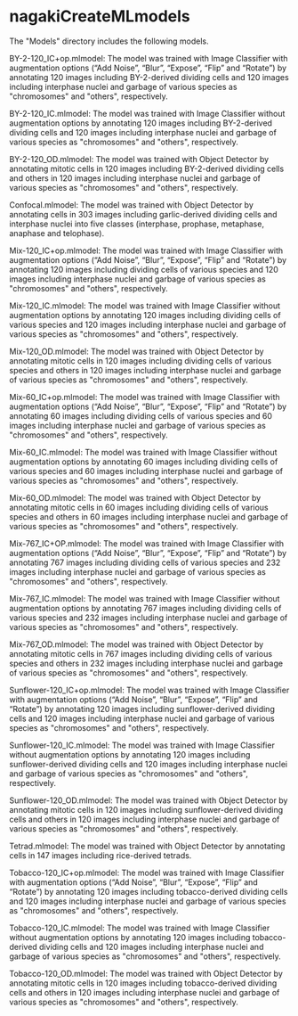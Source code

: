 # nagakiCreateMLmodels

The "Models" directory includes the following models.

BY-2-120_IC+op.mlmodel:
The model was trained with Image Classifier with augmentation options (“Add Noise”, “Blur”, “Expose”, “Flip” and “Rotate”) by annotating 120 images including BY-2-derived dividing cells and 120 images including interphase nuclei and garbage of various species as "chromosomes" and "others", respectively.

BY-2-120_IC.mlmodel:
The model was trained with Image Classifier without augmentation options by annotating 120 images including BY-2-derived dividing cells and 120 images including interphase nuclei and garbage of various species as "chromosomes" and "others", respectively.

BY-2-120_OD.mlmodel:
The model was trained with Object Detector by annotating mitotic cells in 120 images including BY-2-derived dividing cells and others in 120 images including interphase nuclei and garbage of various species as "chromosomes" and "others", respectively.

Confocal.mlmodel:
The model was trained with Object Detector by annotating cells in 303 images including garlic-derived dividing cells and interphase nuclei into five classes (interphase, prophase, metaphase, anaphase and telophase).

Mix-120_IC+op.mlmodel:
The model was trained with Image Classifier with augmentation options (“Add Noise”, “Blur”, “Expose”, “Flip” and “Rotate”) by annotating 120 images including dividing cells of various species and 120 images including interphase nuclei and garbage of various species as "chromosomes" and "others", respectively.

Mix-120_IC.mlmodel:
The model was trained with Image Classifier without augmentation options by annotating 120 images including dividing cells of various species and 120 images including interphase nuclei and garbage of various species as "chromosomes" and "others", respectively.

Mix-120_OD.mlmodel:
The model was trained with Object Detector by annotating mitotic cells in 120 images including dividing cells of various species and others in 120 images including interphase nuclei and garbage of various species as "chromosomes" and "others", respectively.

Mix-60_IC+op.mlmodel:
The model was trained with Image Classifier with augmentation options (“Add Noise”, “Blur”, “Expose”, “Flip” and “Rotate”) by annotating 60 images including dividing cells of various species and 60 images including interphase nuclei and garbage of various species as "chromosomes" and "others", respectively.

Mix-60_IC.mlmodel:
The model was trained with Image Classifier without augmentation options by annotating 60 images including dividing cells of various species and 60 images including interphase nuclei and garbage of various species as "chromosomes" and "others", respectively.

Mix-60_OD.mlmodel:
The model was trained with Object Detector by annotating mitotic cells in 60 images including dividing cells of various species and others in 60 images including interphase nuclei and garbage of various species as "chromosomes" and "others", respectively.

Mix-767_IC+OP.mlmodel:
The model was trained with Image Classifier with augmentation options (“Add Noise”, “Blur”, “Expose”, “Flip” and “Rotate”) by annotating 767 images including dividing cells of various species and 232 images including interphase nuclei and garbage of various species as "chromosomes" and "others", respectively.

Mix-767_IC.mlmodel:
The model was trained with Image Classifier without augmentation options by annotating 767 images including dividing cells of various species and 232 images including interphase nuclei and garbage of various species as "chromosomes" and "others", respectively.

Mix-767_OD.mlmodel:
The model was trained with Object Detector by annotating mitotic cells in 767 images including dividing cells of various species and others in 232 images including interphase nuclei and garbage of various species as "chromosomes" and "others", respectively.

Sunflower-120_IC+op.mlmodel:
The model was trained with Image Classifier with augmentation options (“Add Noise”, “Blur”, “Expose”, “Flip” and “Rotate”) by annotating 120 images including sunflower-derived dividing cells and 120 images including interphase nuclei and garbage of various species as "chromosomes" and "others", respectively.

Sunflower-120_IC.mlmodel:
The model was trained with Image Classifier without augmentation options by annotating 120 images including sunflower-derived dividing cells and 120 images including interphase nuclei and garbage of various species as "chromosomes" and "others", respectively.

Sunflower-120_OD.mlmodel:
The model was trained with Object Detector by annotating mitotic cells in 120 images including sunflower-derived dividing cells and others in 120 images including interphase nuclei and garbage of various species as "chromosomes" and "others", respectively.

Tetrad.mlmodel:
The model was trained with Object Detector by annotating cells in 147 images including rice-derived tetrads.

Tobacco-120_IC+op.mlmodel:
The model was trained with Image Classifier with augmentation options (“Add Noise”, “Blur”, “Expose”, “Flip” and “Rotate”) by annotating 120 images including tobacco-derived dividing cells and 120 images including interphase nuclei and garbage of various species as "chromosomes" and "others", respectively.

Tobacco-120_IC.mlmodel:
The model was trained with Image Classifier without augmentation options by annotating 120 images including tobacco-derived dividing cells and 120 images including interphase nuclei and garbage of various species as "chromosomes" and "others", respectively.

Tobacco-120_OD.mlmodel:
The model was trained with Object Detector by annotating mitotic cells in 120 images including tobacco-derived dividing cells and others in 120 images including interphase nuclei and garbage of various species as "chromosomes" and "others", respectively.
